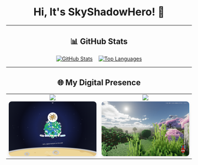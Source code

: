 <div align="center">

# Hi, It's SkyShadowHero! 👋

---

## 📊 GitHub Stats

<p align="center" style="display: flex; justify-content: center; gap: 1rem;">
  <!-- Stats Card (with fixed height) -->
  <a href="https://github.com/SkyShadowHero">
    <img height="195" src="https://github-readme-stats.vercel.app/api?username=SkyShadowHero&show_icons=true&count_private=true&hide_border=true&bg_color=30,e96443,904e95&title_color=fff&text_color=fff&custom_title=My%20GitHub%20Stats" alt="GitHub Stats">
  </a>
  
  <!-- Languages Card (original layout with fixed height) -->
  <a href="https://github.com/SkyShadowHero">
    <img height="195" src="https://github-readme-stats.vercel.app/api/top-langs/?username=SkyShadowHero&hide_border=true&bg_color=30,904e95,e96443&title_color=fff&text_color=fff&custom_title=My%20Top%20Languages" alt="Top Languages">
  </a>
</p>

---

## 🌐 My Digital Presence

<table align="center">
  <tr>
    <td align="center" width="50%">
      <a href="https://skyshadow.fun">
        <img src="https://img.shields.io/badge/Website-skyshadow.fun-0066CC?style=for-the-badge">
        <br>
        <img src="/img/website.png" alt="Website Preview" style="border-radius: 8px; box-shadow: 0 4px 8px rgba(0,0,0,0.1); width: 100%; max-width: 500px;">
      </a>
    </td>
    <td align="center" width="50%">
      <a href="https://blog.skyshadow.fun">
        <img src="https://img.shields.io/badge/Blog-天影大侠的小站-228B22?style=for-the-badge">
        <br>
        <img src="/img/blog.png" alt="Blog Preview" style="border-radius: 8px; box-shadow: 0 4px 8px rgba(0,0,0,0.1); width: 100%; max-width: 500px;">
      </a>
    </td>
  </tr>
</table>

</div>
